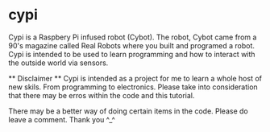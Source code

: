 # cypi

Cypi is a Raspbery Pi infused robot (Cybot). The robot, Cybot came from a 90's magazine called Real Robots where you built and programed a robot. Cypi is intended to be used to learn programming and how to interact with the outside world via sensors.

** Disclaimer **
Cypi is intended as a project for me to learn a whole host of new skils. From programming to electronics. Please take into consideration that there may be erros within the code and this tutorial.

There may be a better way of doing certain items in the code. Please do leave a comment. Thank you ^_^


